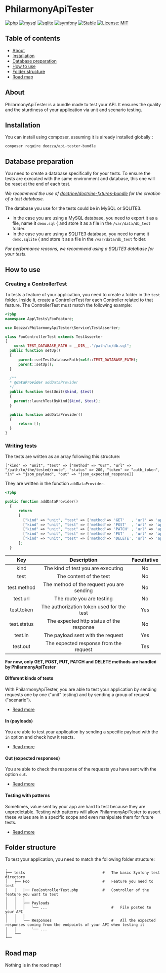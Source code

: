 PhilarmonyApiTester
=

[![php](https://img.shields.io/badge/php-%5E7.2-blue.svg)]()
[![mysql](https://img.shields.io/badge/mysql-%5E5.7-blue.svg)]()
[![sqlite](https://img.shields.io/badge/sqlite-3-blue.svg)]()
[![symfony](https://img.shields.io/badge/symfony-%5E4.2-blue.svg)](https://symfony.com/doc/current/index.html#gsc.tab=0)
[![Stable](https://img.shields.io/badge/stable-1.1-brightgreen.svg)](https://github.com/deozza/Philarmony/tree/2.0.0)
[![License: MIT](https://img.shields.io/badge/License-MIT-yellow.svg)]()

## Table of contents

 * [About](#about)
 * [Installation](#installation)
 * [Database preparation](#database-preparation)
 * [How to use](#how-to-use)
 * [Folder structure](#folder-structure)
 * [Road map](#road-map)

## About

PhilarmonyApiTester is a bundle made to test your API. It ensures the quality and the sturdiness of your application via unit and scenario testing.

## Installation

You can install using composer, assuming it is already installed globally :

`composer require deozza/api-tester-bundle`

## Database preparation

You need to create a database specifically for your tests. To ensure the tests are executed with the same environment and database, this one will be reset at the end of each test.

_We recommend the use of [doctrine/doctrine-fxtures-bundle](https://symfony.com/doc/master/bundles/DoctrineFixturesBundle/index.html) for the creation of a test database._

The database you use for the tests could be in MySQL or SQLITE3.

* In the case you are using a MySQL database, you need to export it as a file, name it `demo.sql` { and store it as a file in the `/var/data/db_test` folder.
* In the case you are using a SQLITE3 database, you need to name it `demo.sqlite` { and store it as a file in the `/var/data/db_test` folder.

_For performance reasons, we recommend using a SQLITE3 database for your tests._

## How to use

### Creating a ControllerTest

To tests a feature of your application, you need to create a folder in the `test` folder. Inside it, create a ControllerTest for each Controller related to that feature. The ControllerTest must match the following example: 

```php
<?php
namespace App\Tests\FooFeature;

use Deozza\PhilarmonyApiTester\Service\TestAsserter;

class FooControllerTest extends TestAsserter
{
    const TEST_DATABASE_PATH = __DIR__."/path/to/db.sql";
  public function setUp()
  {
      parent::setTestDatabasePath(self::TEST_DATABASE_PATH);
      parent::setUp();
  }

  /**
  * @dataProvider addDataProvider
  */
  public function testUnit($kind, $test)
  {
    parent::launchTestByKind($kind, $test);
  }

  public function addDataProvider()
  {
      return [];
  }
}
``` 

### Writing tests

The tests are written as an array following this structure:

```
["kind" => "unit", "test" => ["method" => "GET", "url" => "/path/to/the/tested/route", "status" => 200, "token" => "auth_token", "in" => "json_payload", "out" => "json_expected_response]]
```

They are written in the function `addDataProvider`.

```php
<?php

public function addDataProvider()
  {
      return
      [
        ["kind" => "unit", "test" => ['method'=> 'GET'   , 'url' => 'api/foos'                                    , 'status' => 200, 'out' => 'getAllFoos'] ],
        ["kind" => "unit", "test" => ['method'=> 'POST'  , 'url' => 'api/foos'                                    , 'token' => 'token_user', 'status' => 201, 'in' => 'postValidFoo' , 'out' => 'postedFoo'] ],
        ["kind" => "unit", "test" => ['method'=> 'PATCH' , 'url' => 'api/foo/00400000-0000-5000-a000-000000000000', 'token' => 'token_user', 'status' => 200, 'in' => 'patchValidFoo', 'out' => 'patchedFoo'] ],
        ["kind" => "unit", "test" => ['method'=> 'PUT'   , 'url' => 'api/foo/00400000-0000-5000-a000-000000000000', 'token' => 'token_user', 'status' => 405] ],
        ["kind" => "unit", "test" => ['method'=> 'DELETE', 'url' => 'api/foo/00400000-0000-5000-a000-000000000000', 'token' => 'token_user', 'status' => 204] ],
      ];
  }
```

|     Key     |                Description                | Facultative |
|:-----------:|:-----------------------------------------:|:-----------:|
| kind        | The kind of test you are executing        | No          |
| test        | The content of the test                   | No          |
| test.method | The method of the request you are sending | No          |
| test.url    | The route you are testing                 | No          |
| test.token  | The authorization token used for the test | Yes         |
| test.status | The expected http status of the response  | No          |
| test.in     | The payload sent with the request         | Yes         |
| test.out    | The expected response from the request    | Tes         |

__For now, only GET, POST, PUT, PATCH and DELETE methods are handled by PhilarmonyApiTester__

#### Different kinds of tests

With PhilarmonyApiTester, you are able to test your application by sending requests one by one ("unit" testing) and by sending a group of request ("scenario").

 * [Read more](src/Resources/doc/TEST_KINDS.md)

#### In (payloads)

You are able to test your application by sending a specific payload with the `in` option and check how it reacts.

 * [Read more](src/Resources/doc/PAYLOADS.md)
 

#### Out (expected responses)

You are able to check the response of the requests you have sent with the option `out`.

 * [Read more](src/Resources/doc/RESPONSES.md)


#### Testing with patterns

Sometimes, value sent by your app are hard to test because they are unpredictable. Testing with patterns will allow PhilarmonyApiTester to assert these values are in a specific scope and even manipulate them for future tests.

 * [Read more](src/Resources/doc/PATTERNS.md)

## Folder structure

To test your application, you need to match the following folder structure:

    .
    ├── tests                                   #   The basic Symfony test directory
    │   ├── Foo                                 #   Feature you need to test
    │   │   │── FooControllerTest.php           #   Controller of the feature you want to test
    │   │   │                                       
    │   │   ├── Payloads                            
    │   │   │   └── ...                             #   File posted to your API
    │   │   │   
    │   │   └── Responses                           #   All the expected responses coming from the endpoints of your API when testing it
    │   │       └── ...
    │   └──
    └──

## Road map

Nothing is in the road map !